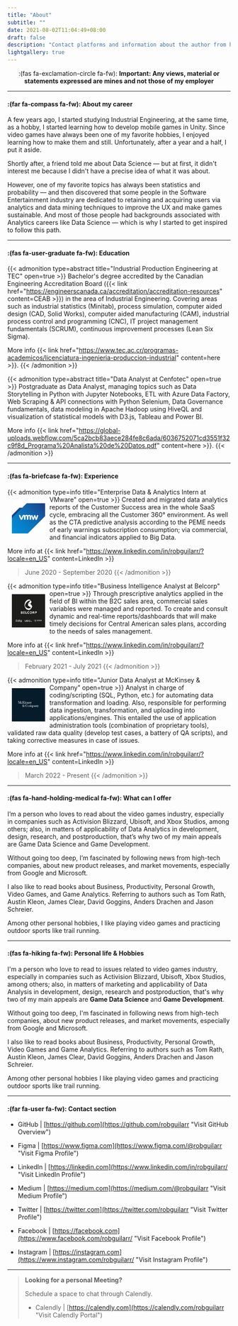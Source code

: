 ```yaml
---
title: "About"
subtitle: ""
date: 2021-08-02T11:04:49+08:00
draft: false
description: "Contact platforms and information about the author from his background to his personal interests you can access them here"
lightgallery: true
---
```


<p align='center'> :(fas fa-exclamation-circle fa-fw): <b>Important: Any views, material or statements expressed are mines and not those of my employer</b> </p>

---

#### :(far fa-compass fa-fw): About my career

<div>

A few years ago, I started studying Industrial Engineering, at the same time, as a hobby, I started learning how to develop mobile games in Unity. Since video games have always been one of my favorite hobbies, I enjoyed learning how to make them and still. Unfortunately, after a year and a half, I put it aside.

Shortly after, a friend told me about Data Science — but at first, it didn't interest me because I didn't have a precise idea of ​​what it was about.

However, one of my favorite topics has always been statistics and probability — and then discovered that some people in the Software Entertainment industry are dedicated to retaining and acquiring users via analytics and data mining techniques to improve the UX and make games sustainable. And most of those people had backgrounds associated with Analytics careers like Data Science — which is why I started to get inspired to follow this path.

</div>

---

#### :(fas fa-user-graduate fa-fw): Education

{{< admonition type=abstract title="Industrial Production Engineering at TEC" open=true >}}
Bachelor's degree accredited by the Canadian Engineering Accreditation Board ({{< link href="https://engineerscanada.ca/accreditation/accreditation-resources" content=CEAB >}}) in the area of Industrial Engineering. Covering areas such as industrial statistics (Minitab), process simulation, computer aided design (CAD, Solid Works), computer aided manufacturing (CAM), industrial process control and programming (CNC), IT project management fundamentals (SCRUM), continuous improvement processes (Lean Six Sigma).

More info {{< link href="https://www.tec.ac.cr/programas-academicos/licenciatura-ingenieria-produccion-industrial" content=here >}}.
{{< /admonition >}}

{{< admonition type=abstract title="Data Analyst at Cenfotec" open=true >}}
Postgraduate as Data Analyst, managing topics such as Data Storytelling in Python with Jupyter Notebooks, ETL with Azure Data Factory, Web Scraping & API connections with Python Selenium, Data Governance fundamentals, data modeling in Apache Hadoop using HiveQL and  visualization of statistical models with D3.js, Tableau and Power BI.

More info {{< link href="https://global-uploads.webflow.com/5ca2bcb83aece284fe8c6ada/6036752071cd3551f32c9f8d_Programa%20Analista%20de%20Datos.pdf" content=here >}}.
{{< /admonition >}}

---

#### :(fas fa-briefcase fa-fw): Experience

{{< admonition type=info title="Enterprise Data & Analytics Intern at VMware" open=true >}}
<img width="75" height="75" src="images/vm_logo.png" align="left" hspace="10" vspace="10">Created and migrated data analytics reports of the Customer Success area in the whole SaaS cycle, embracing all the Customer 360° environment. As well as the CTA predictive analysis according to the PEME needs of early warnings subscription consumption; via commercial, and financial indicators applied to Big Data.

More info at {{< link href="https://www.linkedin.com/in/robguilarr/?locale=en_US" content=LinkedIn >}}

> June 2020 - September 2020
> {{< /admonition >}}

{{< admonition type=info title="Business Intelligence Analyst at Belcorp" open=true >}}
<img width="75" height="75" src="images/bel_logo.jpg" align="left" hspace="10" vspace="10">Through prescriptive analytics applied in the field of BI within the B2C sales area, commercial sales variables were managed and reported. To create and consult dynamic and real-time reports/dashboards that will make timely decisions for Central American sales plans, according to the needs of sales management.

More info at {{< link href="https://www.linkedin.com/in/robguilarr/?locale=en_US" content=LinkedIn >}}

> February 2021 - July 2021
> {{< /admonition >}}

{{< admonition type=info title="Junior Data Analyst at McKinsey & Company" open=true >}}
<img width="75" height="75" src="images/mckinsey_logo.jpg" align="left" hspace="10" vspace="10"> Analyst in charge of coding/scripting (SQL, Python, etc.) for automating data transformation and loading. Also, responsible for performing data ingestion, transformation, and uploading into applications/engines. This entailed the use of application administration tools (combination of proprietary tools), validated raw data quality (develop test cases, a battery of QA scripts), and taking corrective measures in case of issues.

More info at {{< link href="https://www.linkedin.com/in/robguilarr/?locale=en_US" content=LinkedIn >}}

> March 2022 - Present
> {{< /admonition >}}

---

#### :(fas fa-hand-holding-medical fa-fw): What can I offer

I’m a person who loves to read about the video games industry, especially in companies such as Activision Blizzard, Ubisoft, and Xbox Studios, among others; also, in matters of applicability of Data Analytics in development, design, research, and postproduction, that’s why two of my main appeals are Game Data Science and Game Development.

Without going too deep, I’m fascinated by following news from high-tech companies, about new product releases, and market movements, especially from Google and Microsoft.

I also like to read books about Business, Productivity, Personal Growth, Video Games, and Game Analytics. Referring to authors such as Tom Rath, Austin Kleon, James Clear, David Goggins, Anders Drachen and Jason Schreier.

Among other personal hobbies, I like playing video games and practicing outdoor sports like trail running.

---

#### :(fas fa-hiking fa-fw): Personal life & Hobbies

I'm a person who love to read to issues related to video games industry, especially in companies such as Activision Blizzard, Ubisoft, Xbox Studios, among others; also, in matters of marketing and applicability of Data Analysis in development, design, research and postproduction, that's why two of my main appeals are **Game Data Science** and **Game  Development**.

Without going too deep, I'm fascinated in following news from high-tech companies, about new product releases, and market movements, especially from Google and Microsoft.

I also like to read books about Business, Productivity, Personal Growth, Video Games and Game Analytics. Referring to authors such as Tom Rath, Austin Kleon, James Clear, David Goggins, Anders Drachen and Jason Schreier.

Among other personal hobbies I like playing video games and practicing outdoor sports like trail running.

---

#### :(far fa-user fa-fw): Contact section

- GitHub | [https://github.com](https://github.com/robguilarr "Visit GitHub Overview")

- Figma | [https://www.figma.com](https://www.figma.com/@robguilarr "Visit Figma Profile")

- LinkedIn | [https://linkedin.com](https://www.linkedin.com/in/robguilarr/ "Visit LinkedIn Profile")

- Medium | [https://medium.com](https://medium.com/@robguilarr "Visit Medium Profile")

- Twitter | [https://twitter.com](https://twitter.com/robguilarr "Visit Twitter Profile")

- Facebook | [https://facebook.com](https://www.facebook.com/robguilarr/ "Visit Facebook Profile")

- Instagram | [https://instagram.com](https://www.instagram.com/robguilarr/ "Visit Instagram Profile")



---

> <b>Looking for a personal Meeting?</b>
>
> Schedule a space to chat through Calendly.
>
> - Calendly | [https://calendly.com](https://calendly.com/robguilarr "Visit Calendly Portal")
